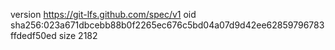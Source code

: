 version https://git-lfs.github.com/spec/v1
oid sha256:023a671dbcebb88b0f2265ec676c5bd04a07d9d42ee62859796783ffdedf50ed
size 2182
